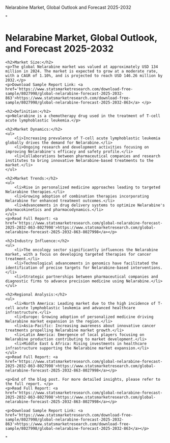 Nelarabine Market, Global Outlook and Forecast 2025-2032

"<!DOCTYPE html>
<html lang=""en"">

<head>
    <meta charset=""UTF-8"">
    <meta http-equiv=""X-UA-Compatible"" content=""IE=edge"">
    <meta name=""viewport"" content=""width=device-width, initial-scale=1.0"">
    <title>Nelarabine Market, Global Outlook and Forecast 2025-2032</title>
</head>

<body>
    <h1>Nelarabine Market, Global Outlook, and Forecast 2025-2032</h1>

    <h2>Market Size:</h2>
    <p>The global Nelarabine market was valued at approximately USD 134 million in 2024. The market is expected to grow at a moderate rate, with a CAGR of 1.10%, and is projected to reach USD 146.26 million by 2032.</p>
    <p>Download Sample Report Link: <a href='https://www.statsmarketresearch.com/download-free-sample/8027998/global-nelarabine-forecast-2025-2032-863'>https://www.statsmarketresearch.com/download-free-sample/8027998/global-nelarabine-forecast-2025-2032-863</a> </p>

    <h2>Definition:</h2>
    <p>Nelarabine is a chemotherapy drug used in the treatment of T-cell acute lymphoblastic leukemia.</p>

    <h2>Market Dynamics:</h2>
    <ul>
        <li>Increasing prevalence of T-cell acute lymphoblastic leukemia globally drives the demand for Nelarabine.</li>
        <li>Ongoing research and development activities focusing on improving Nelarabine's efficacy and safety profile.</li>
        <li>Collaborations between pharmaceutical companies and research institutes to bring innovative Nelarabine-based treatments to the market.</li>
    </ul>

    <h2>Market Trends:</h2>
    <ul>
        <li>Rise in personalized medicine approaches leading to targeted Nelarabine therapies.</li>
        <li>Growing adoption of combination therapies incorporating Nelarabine for enhanced treatment outcomes.</li>
        <li>Advancements in drug delivery systems to optimize Nelarabine's pharmacokinetics and pharmacodynamics.</li>
    </ul>
    <p>Read Full Report: <a href='https://www.statsmarketresearch.com/global-nelarabine-forecast-2025-2032-863-8027998'>https://www.statsmarketresearch.com/global-nelarabine-forecast-2025-2032-863-8027998</a></p>

    <h2>Industry Influence:</h2>
    <ul>
        <li>The oncology sector significantly influences the Nelarabine market, with a focus on developing targeted therapies for cancer treatment.</li>
        <li>Technological advancements in genomics have facilitated the identification of precise targets for Nelarabine-based interventions.</li>
        <li>Strategic partnerships between pharmaceutical companies and diagnostic firms to advance precision medicine using Nelarabine.</li>
    </ul>

    <h2>Regional Analysis:</h2>
    <ul>
        <li>North America: Leading market due to the high incidence of T-cell acute lymphoblastic leukemia and advanced healthcare infrastructure.</li>
        <li>Europe: Growing adoption of personalized medicine driving Nelarabine market expansion in the region.</li>
        <li>Asia-Pacific: Increasing awareness about innovative cancer treatments propelling Nelarabine market growth.</li>
        <li>Latin America: Emergence of local players focusing on Nelarabine production contributing to market development.</li>
        <li>Middle East & Africa: Rising investments in healthcare infrastructure supporting the Nelarabine market expansion.</li>
    </ul>
    <p>Read Full Report: <a href='https://www.statsmarketresearch.com/global-nelarabine-forecast-2025-2032-863-8027998'>https://www.statsmarketresearch.com/global-nelarabine-forecast-2025-2032-863-8027998</a></p>

    <p>End of the blog post. For more detailed insights, please refer to the full report. </p>
    <p>Read Full Report: <a href='https://www.statsmarketresearch.com/global-nelarabine-forecast-2025-2032-863-8027998'>https://www.statsmarketresearch.com/global-nelarabine-forecast-2025-2032-863-8027998</a></p>

    <p>Download Sample Report Link: <a href='https://www.statsmarketresearch.com/download-free-sample/8027998/global-nelarabine-forecast-2025-2032-863'>https://www.statsmarketresearch.com/download-free-sample/8027998/global-nelarabine-forecast-2025-2032-863</a></p>
</body>

</html>"
